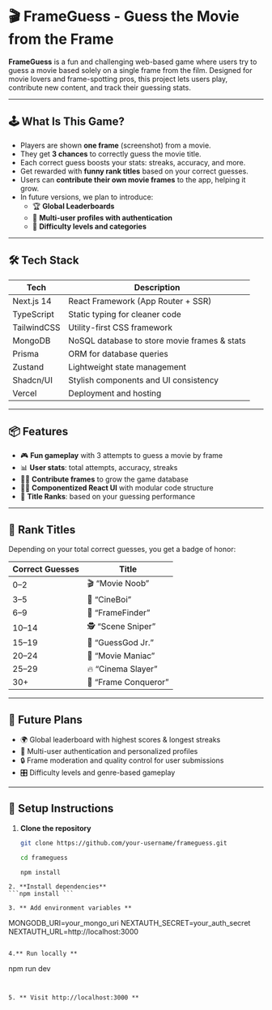 # 🎬 FrameGuess - Guess the Movie from the Frame

**FrameGuess** is a fun and challenging web-based game where users try to guess a movie based solely on a single frame from the film. Designed for movie lovers and frame-spotting pros, this project lets users play, contribute new content, and track their guessing stats.

---

## 🕹️ What Is This Game?

- Players are shown **one frame** (screenshot) from a movie.
- They get **3 chances** to correctly guess the movie title.
- Each correct guess boosts your stats: streaks, accuracy, and more.
- Get rewarded with **funny rank titles** based on your correct guesses.
- Users can **contribute their own movie frames** to the app, helping it grow.
- In future versions, we plan to introduce:
  - 🏆 **Global Leaderboards**
  - 👥 **Multi-user profiles with authentication**
  - 🧠 **Difficulty levels and categories**

---

## 🛠️ Tech Stack

| Tech        | Description                                  |
|-------------|----------------------------------------------|
| Next.js 14  | React Framework (App Router + SSR)           |
| TypeScript  | Static typing for cleaner code               |
| TailwindCSS | Utility-first CSS framework                  |
| MongoDB     | NoSQL database to store movie frames & stats |
| Prisma      | ORM for database queries                     |
| Zustand     | Lightweight state management                 |
| Shadcn/UI   | Stylish components and UI consistency        |
| Vercel      | Deployment and hosting                       |

---

## 📦 Features

- 🎮 **Fun gameplay** with 3 attempts to guess a movie by frame
- 📊 **User stats**: total attempts, accuracy, streaks
- 🧑‍🎨 **Contribute frames** to grow the game database
- 🧑‍💻 **Componentized React UI** with modular code structure
- 🧠 **Title Ranks**: based on your guessing performance

---

## 🏅 Rank Titles

Depending on your total correct guesses, you get a badge of honor:

| Correct Guesses | Title               |
|-----------------|---------------------|
| 0–2             | 🎬 “Movie Noob”     |
| 3–5             | 🍿 “CineBoi”        |
| 6–9             | 📼 “FrameFinder”    |
| 10–14           | 🕵️ “Scene Sniper”   |
| 15–19           | 🎯 “GuessGod Jr.”   |
| 20–24           | 👑 “Movie Maniac”   |
| 25–29           | 🔥 “Cinema Slayer”  |
| 30+             | 🧠 “Frame Conqueror”|

---

## 🚧 Future Plans

- 🌍 Global leaderboard with highest scores & longest streaks
- 👥 Multi-user authentication and personalized profiles
- 🔒 Frame moderation and quality control for user submissions
- 🎛️ Difficulty levels and genre-based gameplay

---

## 🧪 Setup Instructions

1. **Clone the repository**  
   ```bash
   git clone https://github.com/your-username/frameguess.git

   cd frameguess

   npm install


```
2. **Install dependencies**  
```npm install ```

3. ** Add environment variables **
```
MONGODB_URI=your_mongo_uri
NEXTAUTH_SECRET=your_auth_secret
NEXTAUTH_URL=http://localhost:3000
```

4.** Run locally **
```
npm run dev

```


5. ** Visit http://localhost:3000 **